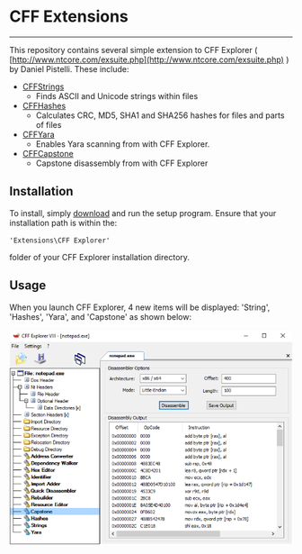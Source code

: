 # CFF Extensions #

----------

This repository contains several simple extension to CFF Explorer ( [http://www.ntcore.com/exsuite.php](http://www.ntcore.com/exsuite.php) ) by Daniel Pistelli. These include:

 * [CFFStrings](https://github.com/bfosterjr/CFFExtensions/tree/master/CFFStrings)
	 * Finds ASCII and Unicode strings within files
 * [CFFHashes](https://github.com/bfosterjr/CFFExtensions/tree/master/CFFHashes)
	 * Calculates CRC, MD5, SHA1 and SHA256 hashes for files and parts of files
 * [CFFYara](https://github.com/bfosterjr/CFFExtensions/tree/master/CFFYara)
	 * Enables Yara scanning from with CFF Explorer.
 * [CFFCapstone](https://github.com/bfosterjr/CFFExtensions/tree/master/CFFCapstone)
	 * Capstone disassembly from with CFF Explorer


## Installation ##

To install, simply [download](https://github.com/bfosterjr/CFFExtensions/raw/master/bin/CFFExtensions_1.0.4_setup.exe) and run the setup program. Ensure that your installation path is within the:

	'Extensions\CFF Explorer' 

folder of your CFF Explorer installation directory. 

## Usage ##

When you launch CFF Explorer, 4 new items will be displayed: 'String', 'Hashes', 'Yara', and 'Capstone' as shown below:

![](https://github.com/bfosterjr/CFFExtensions/raw/master/CFFCapstone/cffcapstone.png)


